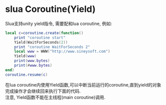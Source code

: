 # slua Coroutine(Yield)

Slua支持unity yield指令, 需要配和lua coroutine, 例如:


```lua
local c=coroutine.create(function()
	print "coroutine start"
	Yield(WaitForSeconds(2))
	print "coroutine WaitForSeconds 2"
	local www = WWW("http://www.sineysoft.com")
	Yield(www)
	print(www.bytes)
	print(#www.bytes)
end)
coroutine.resume(c)
```

在lua coroutine内使用Yield函数,可以中断当前运行的coroutine,直到yield的对象完成操作才会继续回来执行下面的代码.   
注意, Yield函数不能在主线程(main coroutine)调用.

